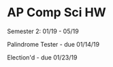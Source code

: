 # AP Comp Sci HW

Semester 2: 01/19 - 05/19


Palindrome Tester - due 01/14/19

Election'd - due 01/23/19
